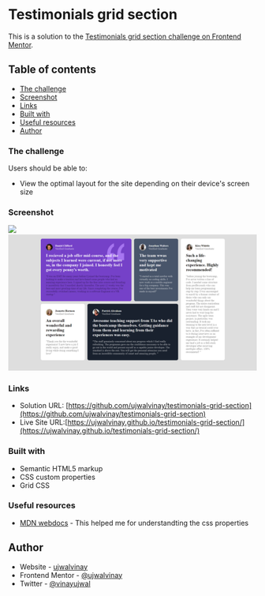 # Testimonials grid section
This is a solution to the [Testimonials grid section challenge on Frontend Mentor](https://www.frontendmentor.io/challenges/testimonials-grid-section-Nnw6J7Un7).

## Table of contents


  - [The challenge](#the-challenge)
  - [Screenshot](#screenshot)
  - [Links](#links)
  - [Built with](#built-with)
  - [Useful resources](#useful-resources)
  - [Author](#author)
  
### The challenge

Users should be able to:

- View the optimal layout for the site depending on their device's screen size

### Screenshot

![](./screenshot.jpg)
<img src="https://github.com/ujwalvinay/testimonials-grid-section/blob/master/images/Screenshot%202022-04-25%20233259.png?raw=true" > 

### Links

- Solution URL: [https://github.com/ujwalvinay/testimonials-grid-section](https://github.com/ujwalvinay/testimonials-grid-section)
- Live Site URL:[https://ujwalvinay.github.io/testimonials-grid-section/](https://ujwalvinay.github.io/testimonials-grid-section/)

### Built with

- Semantic HTML5 markup
- CSS custom properties
- Grid CSS

### Useful resources

- [MDN webdocs](https://developer.mozilla.org/en-US/) - This helped me for understandting the css properties


## Author

- Website - [ujwalvinay](https://www.ujwalvinay.com)
- Frontend Mentor - [@ujwalvinay](https://www.frontendmentor.io/profile/ujwalvinay)
- Twitter - [@vinayujwal](https://mobile.twitter.com/vinayujwal)
